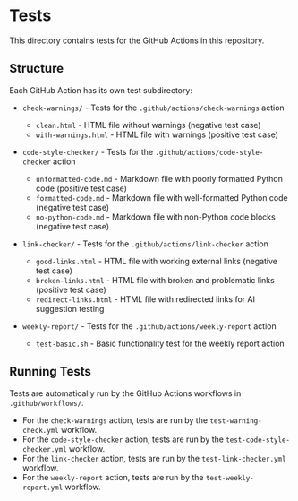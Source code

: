 # Tests

This directory contains tests for the GitHub Actions in this repository.

## Structure

Each GitHub Action has its own test subdirectory:

- `check-warnings/` - Tests for the `.github/actions/check-warnings` action
  - `clean.html` - HTML file without warnings (negative test case)
  - `with-warnings.html` - HTML file with warnings (positive test case)

- `code-style-checker/` - Tests for the `.github/actions/code-style-checker` action
  - `unformatted-code.md` - Markdown file with poorly formatted Python code (positive test case)
  - `formatted-code.md` - Markdown file with well-formatted Python code (negative test case)
  - `no-python-code.md` - Markdown file with non-Python code blocks (negative test case)

- `link-checker/` - Tests for the `.github/actions/link-checker` action
  - `good-links.html` - HTML file with working external links (negative test case)
  - `broken-links.html` - HTML file with broken and problematic links (positive test case)
  - `redirect-links.html` - HTML file with redirected links for AI suggestion testing
- `weekly-report/` - Tests for the `.github/actions/weekly-report` action
  - `test-basic.sh` - Basic functionality test for the weekly report action

## Running Tests

Tests are automatically run by the GitHub Actions workflows in `.github/workflows/`.

- For the `check-warnings` action, tests are run by the `test-warning-check.yml` workflow.
- For the `code-style-checker` action, tests are run by the `test-code-style-checker.yml` workflow.
- For the `link-checker` action, tests are run by the `test-link-checker.yml` workflow.
- For the `weekly-report` action, tests are run by the `test-weekly-report.yml` workflow.
